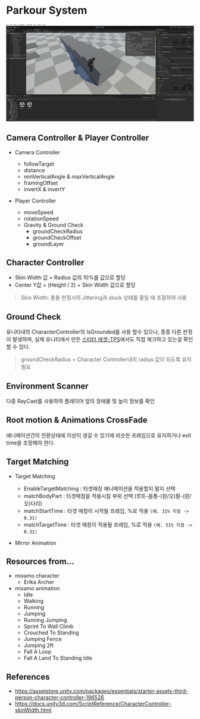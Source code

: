 # Parkour System
[![Cover](./Assets/Art/Samples/cover-parkour.png)](https://youtu.be/aHVScQy3nrs)

## Camera Controller & Player Controller
- Camera Controller
  - followTarget
  - distance
  - minVerticalAngle & maxVerticalAngle
  - framingOffset
  - invertX & invertY

- Player Controller
  - moveSpeed
  - rotationSpeed
  - Gravity & Ground Check
    - groundCheckRadius
    - groundCheckOffset
    - groundLayer

## Character Controller
- Skin Width 값 = Radius 값의 10%를 값으로 할당
- Center Y값 = (Height / 2) + Skin Width 값으로 할당

> Skin Width: 충돌 판정시의 Jittering과 stuck 상태를 줄일 때 조절하여 사용

## Ground Check
유니티내의 CharacterController의 IsGrounded를 사용 할수 있으나, 종종 다른 판정이 발생하며, 실제 유니티에서 만든 [스타터 에셋-TPS](https://assetstore.unity.com/packages/essentials/starter-assets-third-person-character-controller-196526)에서도 직접 체크하고 있는걸 확인 할 수 있다.

> groundCheckRadius = Character Controller내의 radius 값이 되도록 유지 필요

## Environment Scanner
다중 RayCast를 사용하여 플레이어 앞의 장애물 및 높이 정보를 확인

## Root motion & Animations CrossFade
애니메이션간의 전환상태에 이상이 생길 수 있기에 비슷한 프레임으로 유지하거나 exit time을 조정해야 한다.

## Target Matching
- Target Matching
  - EnableTargetMatching : 타겟매칭 애니메이션을 적용할지 말지 선택
  - matchBodyPart : 타겟매칭을 적용시킬 부위 선택 (루트-몸통-(왼/오)팔-(왼/오)다리)
  - matchStartTime : 타겟 매칭이 시작될 프레임, %로 적용 `(예. 31% 지점 -> 0.31)`
  - matchTargetTime : 타겟 매칭이 적용될 프레임, %로 적용 `(예. 51% 지점 -> 0.31)`

- Mirror Animation

## Resources from...
- mixamo character 
  - Erika Archer
- mixamo animation
  - Idle
  - Walking
  - Running
  - Jumping
  - Running Jumping
  - Sprint To Wall Climb
  - Crouched To Standing
  - Jumping Fence
  - Jumping 2ft
  - Fall A Loop
  - Fall A Land To Standing Idle

## References
* https://assetstore.unity.com/packages/essentials/starter-assets-third-person-character-controller-196526
* https://docs.unity3d.com/ScriptReference/CharacterController-skinWidth.html